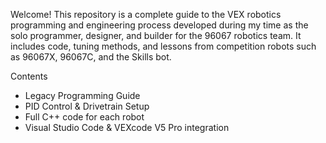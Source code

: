 Welcome! This repository is a complete guide to the VEX robotics programming and engineering process developed during my time as the solo programmer, designer, and builder for the 96067 robotics team.
It includes code, tuning methods, and lessons from competition robots such as 96067X, 96067C, and the Skills bot.

 Contents
-  Legacy Programming Guide
-  PID Control & Drivetrain Setup
-  Full C++ code for each robot
-  Visual Studio Code & VEXcode V5 Pro integration

